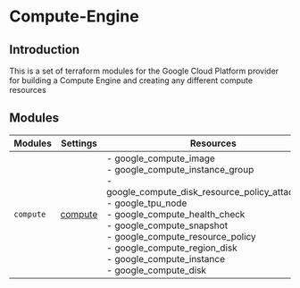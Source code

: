 # Compute-Engine

## Introduction

This is a set of terraform modules for the Google Cloud Platform provider for building a Compute Engine and creating any different compute resources

## Modules

| Modules | Settings | Resources | Description |
| --- | ---  | --- | --- |
| `compute` |[compute](cce/README.md)| - google_compute_image<br> - google_compute_instance_group<br> - google_compute_disk_resource_policy_attachment<br> - google_tpu_node<br> - google_compute_health_check<br> - google_compute_snapshot<br>  - google_compute_resource_policy<br> - google_compute_region_disk<br> - google_compute_instance<br> - google_compute_disk | compute settings |
